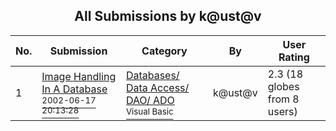 ﻿<div align="center">

## All Submissions by k@ust@v

</div>

No.  | Submission | Category | By   | User Rating
---- | ---------- | -------- | ---- | -----------
1 | [Image Handling In A Database<br /><sup>2002-06-17 20:13:28</sup>](https://github.com/Planet-Source-Code/k-ust-v-image-handling-in-a-database__1-35977) | [Databases/ Data Access/ DAO/ ADO<br /><sup>Visual Basic</sup>](../ByCategory/databases-data-access-dao-ado__1-6.md) | k@ust@v | 2.3 (18 globes from 8 users)
